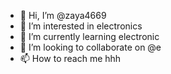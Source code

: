 - 👋 Hi, I’m @zaya4669
- 👀 I’m interested in electronics
- 🌱 I’m currently learning electronic
- 💞️ I’m looking to collaborate on @e
- 📫 How to reach me hhh

<!---
zaya4669/zaya4669 is a ✨ special ✨ repository because its `README.md` (this file) appears on your GitHub profile.
You can click the Preview link to take a look at your changes.
--->
